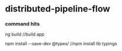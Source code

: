 # distributed-pipeline-flow

### command hits
ng build //build app

npm install --save-dev @types/<lib> //npm install lib typings 